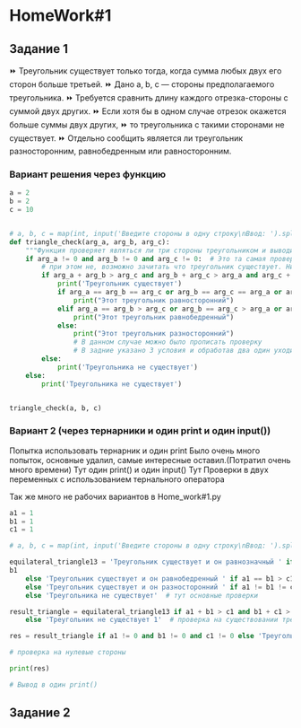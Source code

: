 # HomeWork#1

## Задание 1 
⏩ Треугольник существует только тогда, когда сумма любых двух его сторон больше третьей.
⏩ Дано a, b, c — стороны предполагаемого треугольника.
⏩ Требуется сравнить длину каждого отрезка-стороны с суммой двух других.
⏩ Если хотя бы в одном случае отрезок окажется больше суммы двух других,
⏩ то треугольника с такими сторонами не существует.
⏩ Отдельно сообщить является ли треугольник разносторонним, равнобедренным или равносторонним.

### Вариант решения через функцию

```python
a = 2
b = 2
c = 10


# a, b, c = map(int, input('Введите стороны в одну строку\nВвод: ').split()) ввод в одну строку 
def triangle_check(arg_a, arg_b, arg_c):
    """Функция проверяет являться ли три стороны треугольником и выводит какой он """
    if arg_a != 0 and arg_b != 0 and arg_c != 0:  # Это та самая проверочная строчка при которой будут введены 0
        # при этом не, возможно зачитать что треугольник существует. Ниже доказательства треугольника
        if arg_a + arg_b > arg_c and arg_b + arg_c > arg_a and arg_c + arg_a > arg_b:
            print('Треугольник существует')
            if arg_a == arg_b == arg_c or arg_b == arg_c == arg_a or arg_c == arg_a == arg_b:
                print("Этот треугольник равносторонний")
            elif arg_a == arg_b > arg_c or arg_b == arg_c > arg_a or arg_c == arg_a > arg_b:
                print("Этот треугольник равнобедренный")
            else:
                print("Этот треугольник разносторонний")
                # В данном случае можно было прописать проверку
                # В задние указано 3 условия и обработав два один уходит в else
        else:
            print('Треугольника не существует')
    else:
        print('Треугольника не существует')


triangle_check(a, b, c)
```

### Вариант 2 (через тернарники и один print и один input())

Попытка использовать тернарник и один print
Было очень много попыток, основные удалил, самые интересные оставил.(Потратил очень много времени)
Тут один print() и один input()
Тут Проверки в двух переменных с использованием тернального оператора

Так же много не рабочих вариантов в Home_work#1.py
```python
a1 = 1
b1 = 1
c1 = 1

# a, b, c = map(int, input('Введите стороны в одну строку\nВвод: ').split()) #вот тот самый один input()

equilateral_triangle13 = 'Треугольник существует и он равнозначный ' if a1 == b1 == c1 or b1 == c1 == a1 or c1 == a1 ==
b1
    else 'Треугольник существует и он равнобедренный ' if a1 == b1 > c1 or b1 == c1 > a1 or c1 == a1 > b1
    else 'Треугольник существует и он разносторонний ' if a1 != b1 != c1 or b1 != c1 != a1 or c1 != a1 != b1
    else 'Треугольника не существует'  # тут основные проверки

result_triangle = equilateral_triangle13 if a1 + b1 > c1 and b1 + c1 > a1 and c1 + a1 > b1
    else 'Треугольник не существует 1'  # проверка на существовании треугольника

res = result_triangle if a1 != 0 and b1 != 0 and c1 != 0 else 'Треугольника не существует 2'

# проверка на нулевые стороны

print(res)

# Вывод в один print()
```
## Задание 2 